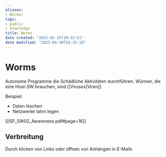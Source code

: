 ```yaml
---
aliases: 
- Würmer
tags:
- public
- knowledge
title: Worms
date created: "2023-02-25T10:32:51"
date modified: "2023-04-30T10:35:10"
---
```


# Worms
Autonome Programme die Schädliche Aktivitäten durchführen. Würmer, die eine Host-SW brauchen, sind [[Viruses|Viren]]

Beispiel:
- Daten löschen
- Netzwerke lahm legen

[[ISF_SW02_Awareness.pdf#page=16]]

## Verbreitung
Durch klicken von Links oder öffnen von Anhängen in E-Mails
